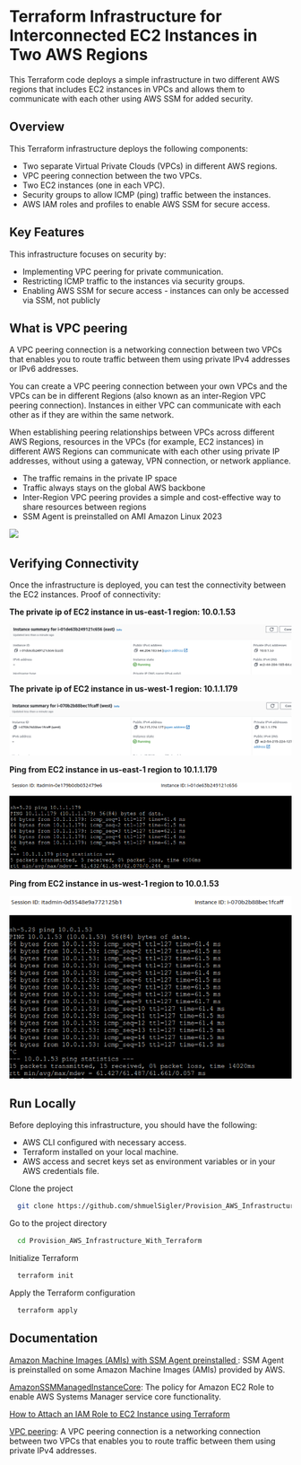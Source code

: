 # Terraform Infrastructure for Interconnected EC2 Instances in Two AWS Regions
This Terraform code deploys a simple infrastructure in two different AWS regions that includes EC2 instances in VPCs and allows them to communicate with each other using AWS SSM for added security.

##  Overview
This Terraform infrastructure deploys the following components:

- Two separate Virtual Private Clouds (VPCs) in different AWS regions.
- VPC peering connection between the two VPCs.
- Two EC2 instances (one in each VPC).
- Security groups to allow ICMP (ping) traffic between the instances.
- AWS IAM roles and profiles to enable AWS SSM for secure access.

##  Key Features
This infrastructure focuses on security by:

- Implementing VPC peering for private communication.
- Restricting ICMP traffic to the instances via security groups.
- Enabling AWS SSM for secure access - instances can only be accessed via SSM, not publicly

## What is VPC peering

A VPC peering connection is a networking connection between two VPCs that enables you to route traffic between them using private IPv4 addresses or IPv6 addresses.

You can create a VPC peering connection between your own VPCs and the VPCs can be in different Regions (also known as an inter-Region VPC peering connection). Instances in either VPC can communicate with each other as if they are within the same network.

When establishing peering relationships between VPCs across different AWS Regions, resources in the VPCs (for example, EC2 instances) in different AWS Regions can communicate with each other using private IP addresses, without using a gateway, VPN connection, or network appliance. 

- The traffic remains in the private IP space
- Traffic always stays on the global AWS backbone
- Inter-Region VPC peering provides a simple and cost-effective way to share resources between regions
-  SSM Agent is preinstalled on AMI Amazon Linux 2023

![](https://docs.aws.amazon.com/images/vpc/latest/peering/images/peering-intro-diagram.png)

## Verifying Connectivity

Once the infrastructure is deployed, you can test the connectivity between the EC2 instances. 
Proof of connectivity:

**The private ip of EC2 instance in us-east-1 region: 10.0.1.53** 

![](https://github.com/shmuelSigler/Provision_AWS_Infrastructure_With_Terraform/blob/main/screenshot/private%20ip%20of%20east%20ec2%20instance.png?raw=true)


**The private ip of EC2 instance in us-west-1 region: 10.1.1.179**

![](https://github.com/shmuelSigler/Provision_AWS_Infrastructure_With_Terraform/blob/main/screenshot/private%20ip%20of%20west%20ec2%20instance.png?raw=true)

**Ping from EC2 instance in us-east-1 region to 10.1.1.179**

![](https://github.com/shmuelSigler/Provision_AWS_Infrastructure_With_Terraform/blob/main/screenshot/ping%20from%20east%20to%20west.png?raw=true)


**Ping from EC2 instance in us-west-1 region to 10.0.1.53**

![](https://github.com/shmuelSigler/Provision_AWS_Infrastructure_With_Terraform/blob/main/screenshot/ping%20from%20west%20to%20east.png?raw=true)

 ## Run Locally

Before deploying this infrastructure, you should have the following:

- AWS CLI configured with necessary access.
- Terraform installed on your local machine.
- AWS access and secret keys set as environment variables or in your AWS credentials file.


Clone the project

```bash
  git clone https://github.com/shmuelSigler/Provision_AWS_Infrastructure_With_Terraform.git
```

Go to the project directory

```bash
  cd Provision_AWS_Infrastructure_With_Terraform
```


Initialize Terraform  
```bash
  terraform init
```

Apply the Terraform configuration  
```bash
  terraform apply
```

## Documentation

[Amazon Machine Images (AMIs) with SSM Agent preinstalled ](https://docs.aws.amazon.com/systems-manager/latest/userguide/ami-preinstalled-agent.html): SSM Agent is preinstalled on some Amazon Machine Images (AMIs) provided by AWS.

[AmazonSSMManagedInstanceCore](https://docs.aws.amazon.com/aws-managed-policy/latest/reference/AmazonSSMManagedInstanceCore.html): The policy for Amazon EC2 Role to enable AWS Systems Manager service core functionality.

[How to Attach an IAM Role to EC2 Instance using Terraform](https://cloudkatha.com/how-to-attach-an-iam-role-to-ec2-instance-using-terraform/)

[VPC peering](https://docs.aws.amazon.com/vpc/latest/peering/what-is-vpc-peering.html): A VPC peering connection is a networking connection between two VPCs that enables you to route traffic between them using private IPv4 addresses.
